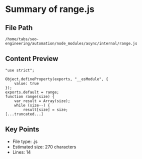 # Summary of range.js
  
## File Path
`/home/tabs/seo-engineering/automation/node_modules/async/internal/range.js`

## Content Preview
```
"use strict";

Object.defineProperty(exports, "__esModule", {
    value: true
});
exports.default = range;
function range(size) {
    var result = Array(size);
    while (size--) {
        result[size] = size;
[...truncated...]
```

## Key Points
- File type: .js
- Estimated size: 270 characters
- Lines: 14
